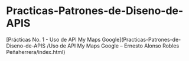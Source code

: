 # Practicas-Patrones-de-Diseno-de-APIS
[Prácticas No. 1 - Uso de API My Maps Google](Practicas-Patrones-de-Diseno-de-APIS
/Uso de API My Maps Google – Ernesto Alonso Robles Peñaherrera/index.html)
